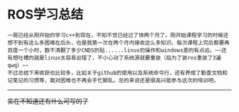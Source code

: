 # ROS学习总结

    一晃已经从刚开始的学习c++到现在，不知不觉已经过了快两个月了。刚开始课程学习的时候还想不到有这么多困难在后头，也是我第一次在两个月内接收这么多知识。每次课程上完后都要再百度一个小时，数不清翻了多少CNDS的贴......linux的操作和windows差的有点远。~~还有想吐槽的就是linux太容易出错了，不小心动了系统源就要重装（指为了装ros重装了3遍qwq）~~
    不过总结下来收获也比较多，比如关于github的使用以及系统命令行，还有养成了勤查文档和记笔记的习惯等，面对困难也不再会手忙脚乱。总的来说还是很高兴能参与这次的培训吧。

***
~~实在不知道还有什么可写的了~~
